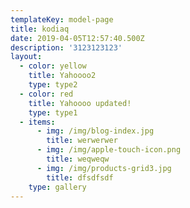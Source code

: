 ```yaml
---
templateKey: model-page
title: kodiaq
date: 2019-04-05T12:57:40.500Z
description: '3123123123'
layout:
  - color: yellow
    title: Yahoooo2
    type: type2
  - color: red
    title: Yahoooo updated!
    type: type1
  - items:
      - img: /img/blog-index.jpg
        title: werwerwer
      - img: /img/apple-touch-icon.png
        title: weqweqw
      - img: /img/products-grid3.jpg
        title: dfsdfsdf
    type: gallery
---
```



